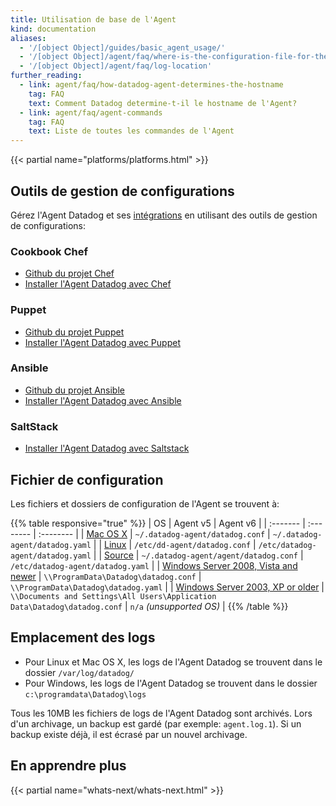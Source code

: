 ```yaml
---
title: Utilisation de base de l'Agent
kind: documentation
aliases:
  - '/[object Object]/guides/basic_agent_usage/'
  - '/[object Object]/agent/faq/where-is-the-configuration-file-for-the-agent/'
  - '/[object Object]/agent/faq/log-location'
further_reading:
  - link: agent/faq/how-datadog-agent-determines-the-hostname
    tag: FAQ
    text: Comment Datadog determine-t-il le hostname de l'Agent?
  - link: agent/faq/agent-commands
    tag: FAQ
    text: Liste de toutes les commandes de l'Agent
---
```

{{< partial name="platforms/platforms.html" >}}

## Outils de gestion de configurations

Gérez l'Agent Datadog et ses [intégrations](/integrations) en utilisant des outils de gestion de configurations:

### Cookbook Chef
* [Github du projet Chef](https://github.com/DataDog/chef-datadog)
* [Installer l'Agent Datadog avec Chef](https://app.datadoghq.com/account/settings#integrations/chef)

### Puppet
* [Github du projet Puppet](https://github.com/DataDog/puppet-datadog-agent)
* [Installer l'Agent Datadog avec Puppet](https://app.datadoghq.com/account/settings#integrations/puppet)

### Ansible
* [Github du projet Ansible](https://github.com/DataDog/ansible-datadog)
* [Installer l'Agent Datadog avec Ansible](https://app.datadoghq.com/account/settings#agent/ansible)

### SaltStack

* [Installer l'Agent Datadog avec Saltstack](https://github.com/DataDog/datadog-formula)

## Fichier de configuration

Les fichiers et dossiers de configuration de l'Agent se trouvent à:

{{% table responsive="true" %}}
| OS                                                                       | Agent v5                                                                   |  Agent v6                       |
| :-------                                                                 | :--------                                                                  | :--------                       |
| [Mac OS X](/agent/basic_agent_usage/osx)                                 | `~/.datadog-agent/datadog.conf`                                            | `~/.datadog-agent/datadog.yaml` |
| [Linux](/agent/basic_agent_usage/ubuntu)                                 | `/etc/dd-agent/datadog.conf`                                               | `/etc/datadog-agent/datadog.yaml`                                |
| [Source](/agent/basic_agent_usage/source)                                | `~/.datadog-agent/agent/datadog.conf`                                      | `/etc/datadog-agent/datadog.yaml`                                |
| [Windows Server 2008, Vista and newer](/agent/basic_agent_usage/windows) | `\\ProgramData\Datadog\datadog.conf`                                       | `\\ProgramData\Datadog\datadog.yaml` |
| [Windows Server 2003, XP or older](/agent/basic_agent_usage/windows)     | `\\Documents and Settings\All Users\Application Data\Datadog\datadog.conf` | `n/a` _(unsupported OS)_        |
{{% /table %}}

## Emplacement des logs

* Pour Linux et Mac OS X, les logs de l'Agent Datadog se trouvent dans le dossier `/var/log/datadog/`
* Pour Windows, les logs de l'Agent Datadog se trouvent dans le dossier `c:\programdata\Datadog\logs`

Tous les 10MB les fichiers de logs de l'Agent Datadog sont archivés. Lors d'un archivage, un backup est gardé (par exemple: `agent.log.1`). Si un backup existe déjà, il est écrasé par un nouvel archivage.

## En apprendre plus

{{< partial name="whats-next/whats-next.html" >}}